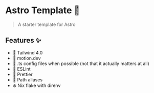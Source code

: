 # Astro Template :rocket:

> A starter template for Astro

## Features :sparkles:
 - :art: Tailwind 4.0
 - :dash: motion.dev
 - :large_blue_diamond: .ts config files when possible (not that it actually matters at all)
 - :rotating_light: ESLint
 - :page_facing_up: Prettier
 - :file_folder: Path aliases
 - :snowflake: Nix flake with direnv


